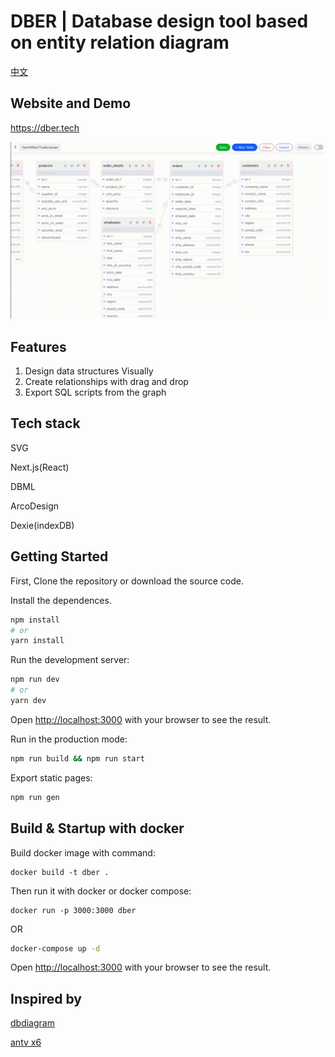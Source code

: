 # DBER | Database design tool based on entity relation diagram

[中文](README-CN.md)

## Website and Demo

https://dber.tech

![Demo Gif](./dber.gif)

## Features

1. Design data structures Visually
2. Create relationships with drag and drop
3. Export SQL scripts from the graph

## Tech stack

SVG

Next.js(React)

DBML

ArcoDesign

Dexie(indexDB)

## Getting Started

First, Clone the repository or download the source code.

Install the dependences.

```bash
npm install
# or
yarn install
```

Run the development server:

```bash
npm run dev
# or
yarn dev
```

Open [http://localhost:3000](http://localhost:3000) with your browser to see the result.

Run in the production mode:

```bash
npm run build && npm run start
```

Export static pages:

```bash
npm run gen
```

## Build & Startup with docker

Build docker image with command:

```
docker build -t dber .
```

Then run it with docker or docker compose:

```
docker run -p 3000:3000 dber
```

OR

```bash
docker-compose up -d
```

Open [http://localhost:3000](http://localhost:3000) with your browser to see the result.

## Inspired by

[dbdiagram](https://dbdiagram.io/)

[antv x6](https://x6.antv.vision/)

